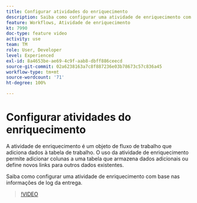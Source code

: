 ```yaml
---
title: Configurar atividades do enriquecimento
description: Saiba como configurar uma atividade de enriquecimento com base nas informações de log da entrega.
feature: Workflows, Atividade de enriquecimento
kt: 7990
doc-type: feature video
activity: use
team: TM
role: User, Developer
level: Experienced
exl-id: 8a4653be-ae69-4c9f-aab8-dbff886ceecd
source-git-commit: 02a6238163a7c8f887236e03b78673c57c836a45
workflow-type: tm+mt
source-wordcount: '71'
ht-degree: 100%

---
```


# Configurar atividades do enriquecimento

A atividade de enriquecimento é um objeto de fluxo de trabalho que adiciona dados à tabela de trabalho. O uso da atividade de enriquecimento permite adicionar colunas a uma tabela que armazena dados adicionais ou define novos links para outros dados existentes.

Saiba como configurar uma atividade de enriquecimento com base nas informações de log da entrega.

>[!VIDEO](https://video.tv.adobe.com/v/25193?quality=12)
